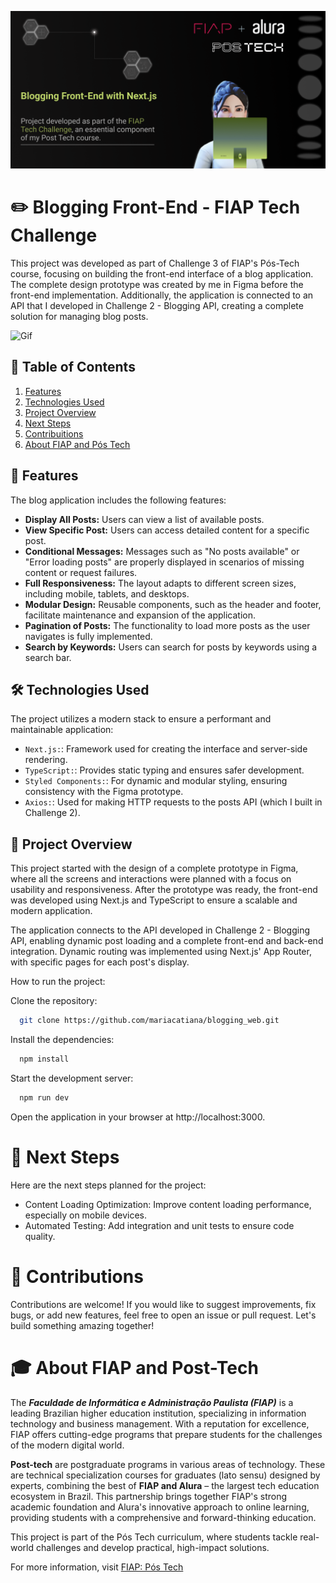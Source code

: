 ![Thumbnail](https://github.com/mariacatiana/imagens/blob/7d670369ca5ee10b106af48d3b14191766b38a6b/Thumbnail%20Blogging%20Front-End.png)


# ✏️ Blogging Front-End - FIAP Tech Challenge

This project was developed as part of Challenge 3 of FIAP's Pós-Tech course, focusing on building the front-end interface of a blog application. The complete design prototype was created by me in Figma before the front-end implementation. Additionally, the application is connected to an API that I developed in Challenge 2 - Blogging API, creating a complete solution for managing blog posts.

![Gif](https://github.com/mariacatiana/imagens/blob/6510d9926dbc1819ceeafc38109a828ba8deeab9/Gif%20Blogging%20Front-End.gif)

## 📖 Table of Contents
1. [Features](#Features)
2. [Technologies Used](#Technologies)
3. [Project Overview](#Overview)
4. [Next Steps](#Next_steps)
5. [Contribuitions](#Contribuitions)
6. [About FIAP and Pós Tech](#Fiap)


## 🔨 Features 

The blog application includes the following features:

- **Display All Posts:** Users can view a list of available posts.
- **View Specific Post:** Users can access detailed content for a specific post.
- **Conditional Messages:** Messages such as "No posts available" or "Error loading posts" are properly displayed in scenarios of missing content or request failures.
- **Full Responsiveness:** The layout adapts to different screen sizes, including mobile, tablets, and desktops.
- **Modular Design:** Reusable components, such as the header and footer, facilitate maintenance and expansion of the application.
- **Pagination of Posts:** The functionality to load more posts as the user navigates is fully implemented.
- **Search by Keywords:** Users can search for posts by keywords using a search bar.


## 🛠️ Technologies Used

The project utilizes a modern stack to ensure a performant and maintainable application:

- `Next.js:`: Framework used for creating the interface and server-side rendering.
- `TypeScript:`: Provides static typing and ensures safer development.
- `Styled Components:`: For dynamic and modular styling, ensuring consistency with the Figma prototype.
- `Axios:`: Used for making HTTP requests to the posts API (which I built in Challenge 2).  

## 👀 Project Overview

This project started with the design of a complete prototype in Figma, where all the screens and interactions were planned with a focus on usability and responsiveness. After the prototype was ready, the front-end was developed using Next.js and TypeScript to ensure a scalable and modern application.

The application connects to the API developed in Challenge 2 - Blogging API, enabling dynamic post loading and a complete front-end and back-end integration. Dynamic routing was implemented using Next.js' App Router, with specific pages for each post's display.

How to run the project:

Clone the repository:

```bash
  git clone https://github.com/mariacatiana/blogging_web.git
```
Install the dependencies:

```bash
  npm install
```

Start the development server:

```bash
  npm run dev
```
Open the application in your browser at http://localhost:3000.

# 🔮 Next Steps

Here are the next steps planned for the project:

- Content Loading Optimization: Improve content loading performance, especially on mobile devices.
- Automated Testing: Add integration and unit tests to ensure code quality.

# 🤝 Contributions

Contributions are welcome! If you would like to suggest improvements, fix bugs, or add new features, feel free to open an issue or pull request. Let's build something amazing together!

# 🎓 About FIAP and Post-Tech

The ***Faculdade de Informática e Administração Paulista (FIAP)*** is a leading Brazilian higher education institution, specializing in information technology and business management. With a reputation for excellence, FIAP offers cutting-edge programs that prepare students for the challenges of the modern digital world.

**Post-tech** are postgraduate programs in various areas of technology. These are technical specialization courses for graduates (lato sensu) designed by experts, combining the best of **FIAP and Alura** – the largest tech education ecosystem in Brazil. This partnership brings together FIAP's strong academic foundation and Alura's innovative approach to online learning, providing students with a comprehensive and forward-thinking education.

This project is part of the Pós Tech curriculum, where students tackle real-world challenges and develop practical, high-impact solutions.

For more information, visit [FIAP: Pós Tech](https://postech.fiap.com.br/)
